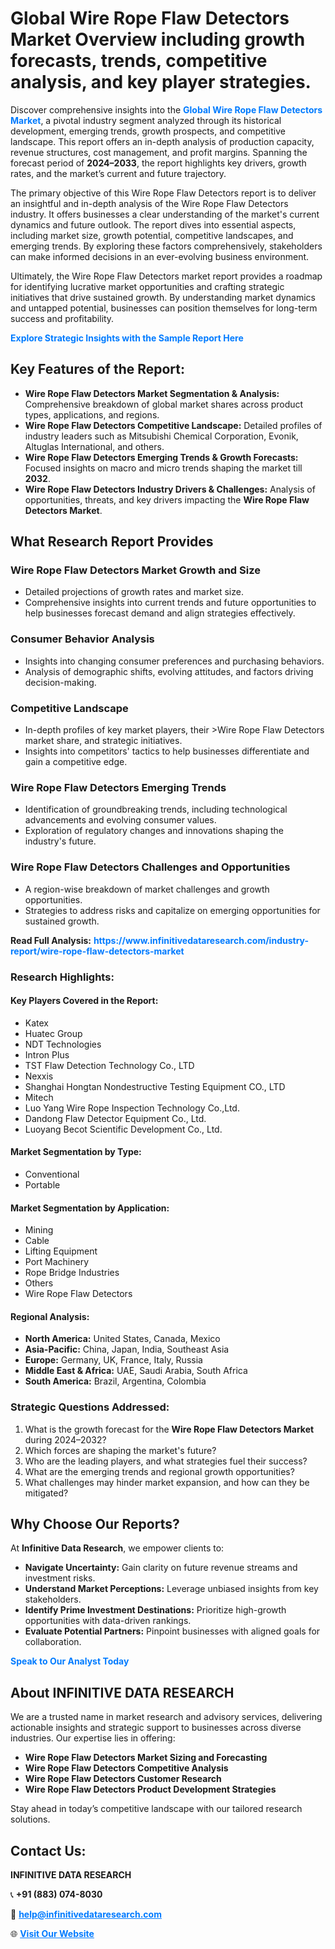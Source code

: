 <h1>Global Wire Rope Flaw Detectors Market Overview including growth forecasts, trends, competitive analysis, and key player strategies.</h1>
<p>
Discover comprehensive insights into the 
<a href="https://www.infinitivedataresearch.com/industry-report/wire-rope-flaw-detectors-market" rel="dofollow" style="color: #007BFF; text-decoration: none;"><strong>Global Wire Rope Flaw Detectors Market</strong></a>, a pivotal industry segment analyzed through its historical development, emerging trends, growth prospects, and competitive landscape. This report offers an in-depth analysis of production capacity, revenue structures, cost management, and profit margins. Spanning the forecast period of <strong>2024–2033</strong>, the report highlights key drivers, growth rates, and the market’s current and future trajectory.
</p>
<p>
The primary objective of this Wire Rope Flaw Detectors report is to deliver an insightful and in-depth analysis of the Wire Rope Flaw Detectors industry. It offers businesses a clear understanding of the market's current dynamics and future outlook. The report dives into essential aspects, including market size, growth potential, competitive landscapes, and emerging trends. By exploring these factors comprehensively, stakeholders can make informed decisions in an ever-evolving business environment.
</p>
<p>
Ultimately, the Wire Rope Flaw Detectors market report provides a roadmap for identifying lucrative market opportunities and crafting strategic initiatives that drive sustained growth. By understanding market dynamics and untapped potential, businesses can position themselves for long-term success and profitability.
</p>
<p>
<a href="https://www.infinitivedataresearch.com/request-sample/reportId=103224" style="color: #007BFF; text-decoration: none;"><strong>Explore Strategic Insights with the Sample Report Here</strong></a>
</p>

<h2>Key Features of the Report:</h2>
<ul>
<li><strong>Wire Rope Flaw Detectors Market Segmentation & Analysis:</strong> Comprehensive breakdown of global market shares across product types, applications, and regions.</li>
<li><strong>Wire Rope Flaw Detectors Competitive Landscape:</strong> Detailed profiles of industry leaders such as Mitsubishi Chemical Corporation, Evonik, Altuglas International, and others.</li>
<li><strong>Wire Rope Flaw Detectors Emerging Trends & Growth Forecasts:</strong> Focused insights on macro and micro trends shaping the market till <strong>2032</strong>.</li>
<li><strong>Wire Rope Flaw Detectors Industry Drivers & Challenges:</strong> Analysis of opportunities, threats, and key drivers impacting the <strong>Wire Rope Flaw Detectors Market</strong>.</li>
</ul>

<h2>What Research Report Provides</h2>
<h3>Wire Rope Flaw Detectors Market Growth and Size</h3>
<ul>
<li>Detailed projections of growth rates and market size.</li>
<li>Comprehensive insights into current trends and future opportunities to help businesses forecast demand and align strategies effectively.</li>
</ul>

<h3>Consumer Behavior Analysis</h3>
<ul>
<li>Insights into changing consumer preferences and purchasing behaviors.</li>
<li>Analysis of demographic shifts, evolving attitudes, and factors driving decision-making.</li>
</ul>

<h3>Competitive Landscape</h3>
<ul>
<li>In-depth profiles of key market players, their >Wire Rope Flaw Detectors market share, and strategic initiatives.</li>
<li>Insights into competitors' tactics to help businesses differentiate and gain a competitive edge.</li>
</ul>

<h3>Wire Rope Flaw Detectors Emerging Trends</h3>
<ul>
<li>Identification of groundbreaking trends, including technological advancements and evolving consumer values.</li>
<li>Exploration of regulatory changes and innovations shaping the industry's future.</li>
</ul>

<h3>Wire Rope Flaw Detectors Challenges and Opportunities</h3>
<ul>
<li>A region-wise breakdown of market challenges and growth opportunities.</li>
<li>Strategies to address risks and capitalize on emerging opportunities for sustained growth.</li>
</ul>
<p><strong>Read Full Analysis:</strong> <a href="https://www.infinitivedataresearch.com/industry-report/wire-rope-flaw-detectors-market" rel="dofollow" style="color: #007BFF; text-decoration: none;"><strong>https://www.infinitivedataresearch.com/industry-report/wire-rope-flaw-detectors-market</strong></a></p>
<h3>Research Highlights:</h3>
<h4>Key Players Covered in the Report:</h4>
<ul><li>Katex</li><li>Huatec Group</li><li>NDT Technologies</li><li>Intron Plus</li><li>TST Flaw Detection Technology Co., LTD</li><li>Nexxis</li><li>Shanghai Hongtan Nondestructive Testing Equipment CO., LTD</li><li>Mitech</li><li>Luo Yang Wire Rope Inspection Technology Co.,Ltd.</li><li>Dandong Flaw Detector Equipment Co., Ltd.</li><li>Luoyang Becot Scientific Development Co., Ltd.</li></ul>
<h4>Market Segmentation by Type:</h4>
<ul><li>Conventional</li><li>Portable</li></ul>
<h4>Market Segmentation by Application:</h4>
<ul><li>Mining</li><li>Cable</li><li>Lifting Equipment</li><li>Port Machinery</li><li>Rope Bridge Industries</li><li>Others</li><li>Wire Rope Flaw Detectors</li></ul>

<h4>Regional Analysis:</h4>
<ul>
<li><strong>North America:</strong> United States, Canada, Mexico</li>
<li><strong>Asia-Pacific:</strong> China, Japan, India, Southeast Asia</li>
<li><strong>Europe:</strong> Germany, UK, France, Italy, Russia</li>
<li><strong>Middle East & Africa:</strong> UAE, Saudi Arabia, South Africa</li>
<li><strong>South America:</strong> Brazil, Argentina, Colombia</li>
</ul>

<h3>Strategic Questions Addressed:</h3>
<ol>
<li>What is the growth forecast for the <strong>Wire Rope Flaw Detectors Market</strong> during 2024–2032?</li>
<li>Which forces are shaping the market's future?</li>
<li>Who are the leading players, and what strategies fuel their success?</li>
<li>What are the emerging trends and regional growth opportunities?</li>
<li>What challenges may hinder market expansion, and how can they be mitigated?</li>
</ol>

<h2>Why Choose Our Reports?</h2>
<p>At <strong>Infinitive Data Research</strong>, we empower clients to:</p>
<ul>
<li><strong>Navigate Uncertainty:</strong> Gain clarity on future revenue streams and investment risks.</li>
<li><strong>Understand Market Perceptions:</strong> Leverage unbiased insights from key stakeholders.</li>
<li><strong>Identify Prime Investment Destinations:</strong> Prioritize high-growth opportunities with data-driven rankings.</li>
<li><strong>Evaluate Potential Partners:</strong> Pinpoint businesses with aligned goals for collaboration.</li>
</ul>
<p><a href="https://www.infinitivedataresearch.com/industry-report/wire-rope-flaw-detectors-market" rel="dofollow" style="color: #007BFF; text-decoration: none;"><strong>Speak to Our Analyst Today</strong></a></p>

<h2>About INFINITIVE DATA RESEARCH</h2>
<p>We are a trusted name in market research and advisory services, delivering actionable insights and strategic support to businesses across diverse industries. Our expertise lies in offering:</p>
<ul>
<li><strong>Wire Rope Flaw Detectors Market Sizing and Forecasting</strong></li>
<li><strong>Wire Rope Flaw Detectors Competitive Analysis</strong></li>
<li><strong>Wire Rope Flaw Detectors Customer Research</strong></li>
<li><strong>Wire Rope Flaw Detectors Product Development Strategies</strong></li>
</ul>
<p>Stay ahead in today’s competitive landscape with our tailored research solutions.</p>

<h2>Contact Us:</h2>
<p><strong>INFINITIVE DATA RESEARCH</strong></p>
<p>📞 <strong>+91 (883) 074-8030</strong></p>
<p>📧 <strong><a href="mailto:help@infinitivedataresearch.com" style="color: #007BFF;">help@infinitivedataresearch.com</a></strong></p>
<p>🌐 <strong><a href="https://www.infinitivedataresearch.com" rel="dofollow" style="color: #007BFF;">Visit Our Website</a></strong></p>